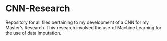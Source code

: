 # CNN-Research
Repository for all files pertaining to my development of a CNN for my Master's Research. This research involved the use of Machine Learning for the use of data imputation. 
